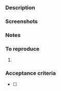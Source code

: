 ### Description
<!-- A clear and concise description of what the issue is about -->

### Screenshots
<!-- Screenshots often say more than words -->

### Notes
<!-- Anything relevant to the issue, eg.: filename of where you suspect the bug is -->

### To reproduce
<!-- If this issue is describing a bug, include some steps to reproduce the behavior -->

1.

### Acceptance criteria
<!-- Include specific criteria without which the task can not be considered done -->

- [ ]
